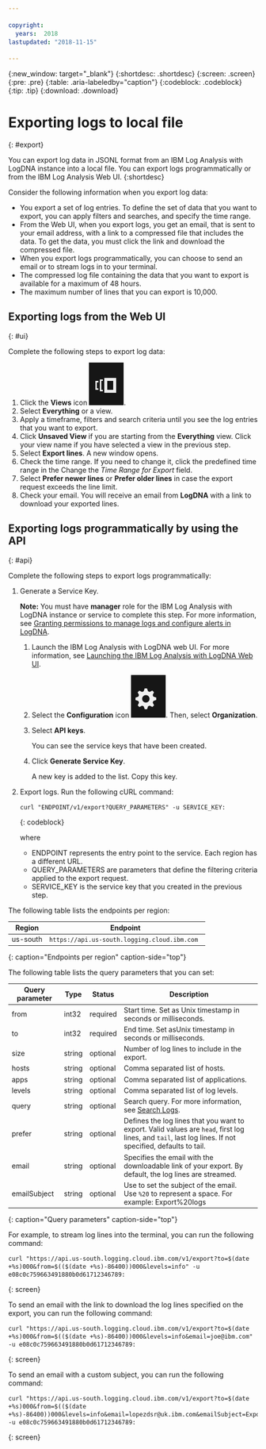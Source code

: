 ```yaml
---

copyright:
  years:  2018
lastupdated: "2018-11-15"

---
```


{:new_window: target="_blank"}
{:shortdesc: .shortdesc}
{:screen: .screen}
{:pre: .pre}
{:table: .aria-labeledby="caption"}
{:codeblock: .codeblock}
{:tip: .tip}
{:download: .download}

 
# Exporting logs to local file
{: #export}

You can export log data in JSONL format from an IBM Log Analysis with LogDNA instance into a local file. You can export logs programmatically or from the IBM Log Analysis Web UI. 
{:shortdesc}

Consider the following information when you export log data:
* You export a set of log entries. To define the set of data that you want to export, you can apply filters and searches, and specify the time range. 
* From the Web UI, when you export logs, you get an email, that is sent to your email address, with a link to a compressed file that includes the data. To get the data, you must click the link and download the compressed file.
* When you export logs programmatically, you can choose to send an email or to stream logs in to your terminal.
* The compressed log file containing the data that you want to export is available for a maximum of 48 hours. 
* The maximum number of lines that you can export is 10,000.



## Exporting logs from the Web UI
{: #ui}

Complete the following steps to export log data:

1. Click the **Views** icon ![Configuration icon](images/views.png).
2. Select **Everything** or a view.
3. Apply a timeframe, filters and search criteria until you see the log entries that you want to export.
4. Click **Unsaved View** if you are starting from the **Everything** view. Click your view name if you have selected a view in the previous step.
5. Select **Export lines**. A new window opens.
6. Check the time range. If you need to change it, click the predefined time range in the Change the *Time Range for Export* field.
7. Select **Prefer newer lines** or **Prefer older lines** in case the export request exceeds the line limit.
8. Check your email. You will receive an email from **LogDNA** with a link to download your exported lines.


## Exporting logs programmatically by using the API
{: #api}

Complete the following steps to export logs programmatically:

1. Generate a Service Key. 

    **Note:** You must have **manager** role for the IBM Log Analysis with LogDNA instance or service to complete this step. For more information, see [Granting permissions to manage logs and configure alerts in LogDNA](/docs/services/Log-Analysis-with-LogDNA/work_iam.html#admin_user_logdna).

    1. Launch the IBM Log Analysis with LogDNA web UI. For more information, see [Launching the IBM Log Analysis with LogDNA Web UI](/docs/services/Log-Analysis-with-LogDNA/view_logs.html#step2).

    2. Select the **Configuration** icon ![Configuration icon](images/admin.png). Then, select **Organization**. 

    3. Select **API keys**.

        You can see the service keys that have been created. 

    4. Click **Generate Service Key**.

        A new key is added to the list. Copy this key.

2. Export logs. Run the following cURL command:

    ```
    curl "ENDPOINT/v1/export?QUERY_PARAMETERS" -u SERVICE_KEY:
    ```
    {: codeblock}

    where 

    * ENDPOINT represents the entry point to the service. Each region has a different URL.
    * QUERY_PARAMETERS are parameters that define the filtering criteria applied to the export request.
    * SERVICE_KEY is the service key that you created in the previous step.

The following table lists the endpoints per region:

| Region         | Endpoint                                             | 
|----------------|------------------------------------------------------|
| us-south       | `https://api.us-south.logging.cloud.ibm.com `        |
{: caption="Endpoints per region" caption-side="top"} 


The following table lists the query parameters that you can set:

| Query parameter | Type       | Status     | Description |
|-----------|------------|------------|-------------|
| from      | int32      | required   | Start time. Set as Unix timestamp in seconds or milliseconds. |
| to        | int32      | required   | End time. Set asUnix timestamp in seconds or milliseconds.    |
| size      | string     | optional   | Number of log lines to include in the export.  | 
| hosts     | string     | optional   | Comma separated list of hosts. |
| apps      | string     | optional   | Comma separated list of applications. |
| levels    | string     | optional   | Comma separated list of log levels. |
| query     | string     | optional   | Search query. For more information, see [Search Logs](/docs/services/Log-Analysis-with-LogDNA/view_logs.html#step6). |
| prefer    | string     | optional   | Defines the log lines that you want to export. Valid values are `head`, first log lines, and `tail`, last log lines. If not specified, defaults to tail.  |
| email     | string     | optional   | Specifies the email with the downloadable link of your export. By default, the log lines are streamed.|
| emailSubject | string     | optional   | Use to set the subject of the email. </br>Use `%20` to represent a space. For example: Export%20logs |
{: caption="Query parameters" caption-side="top"} 

For example, to stream log lines into the terminal, you can run the following command:

```
curl "https://api.us-south.logging.cloud.ibm.com/v1/export?to=$(date +%s)000&from=$(($(date +%s)-86400))000&levels=info" -u e08c0c759663491880b0d61712346789:
```
{: screen}

To send an email with the link to download the log lines specified on the export, you can run the following command:

```
curl "https://api.us-south.logging.cloud.ibm.com/v1/export?to=$(date +%s)000&from=$(($(date +%s)-86400))000&levels=info&email=joe@ibm.com" -u e08c0c759663491880b0d61712346789:
```
{: screen}


To send an email with a custom subject, you can run the following command:

```
curl "https://api.us-south.logging.cloud.ibm.com/v1/export?to=$(date +%s)000&from=$(($(date +%s)-86400))000&levels=info&email=lopezdsr@uk.ibm.com&emailSubject=Export%20test" -u e08c0c759663491880b0d61712346789:
```
{: screen}

